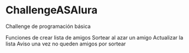 # ChallengeASAlura
Challenge de programación básica 

Funciones de crear lista de amigos
Sortear al azar un amigo
Actualizar la lista
Aviso una vez no queden amigos por sortear
